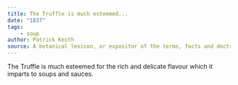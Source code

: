 ```yaml
---
title: The Truffle is much esteemed...
date: "1837"
tags:
    - soup
author: Patrick Keith
source: A botanical lexicon, or expositor of the terms, facts and doctrines of the vegetable physiology. Brought down to the present time
---
```


The Truffle is much esteemed for the rich and delicate flavour which it imparts to soups and sauces.
